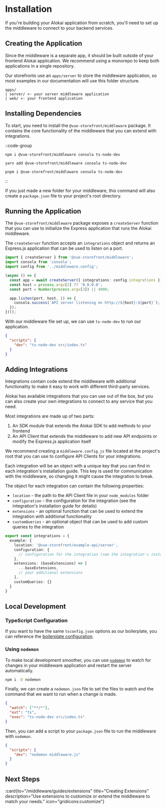 # Installation

If you're building your Alokai application from scratch, you'll need to set up the middleware to connect to your backend services. 

## Creating the Application

Since the middleware is a separate app, it should be built outside of your frontend Alokai application. We recommend using a monorepo to keep both applications in a single repository. 

Our storefronts use an `apps/server` to store the middleware application, so most examples in our documentation will use this folder structure.

```text
apps/
| server/ <- your server middleware application
| web/ <- your frontend application
```

## Installing Dependencies

To start, you need to install the `@vue-storefront/middleware` package. It contains the core functionality of the middleware that you can extend with integrations.

::code-group
```sh[npm]
npm i @vue-storefront/middleware consola ts-node-dev
```
```sh[yarn]
yarn add @vue-storefront/middleware consola ts-node-dev
```
```sh[pnpm]
pnpm i @vue-storefront/middleware consola ts-node-dev
```
::

If you just made a new folder for your middleware, this command will also create a `package.json` file to your project's root directory. 

## Running the Application

The `@vue-storefront/middleware` package exposes a `createServer` function that you can use to initialize the Express application that runs the Alokai middleware.

The `createServer` function accepts an `integrations` object and returns an Express.js application that can be used to listen on a port.


```ts [src/index.ts]
import { createServer } from '@vue-storefront/middleware';
import consola from 'consola';
import config from '../middleware.config';

(async () => {
  const app = await createServer({ integrations: config.integrations });
  const host = process.argv[2] ?? '0.0.0.0';
  const port = Number(process.argv[3]) || 4000;

  app.listen(port, host, () => {
    consola.success(`API server listening on http://${host}:${port}`);
  });
})();
```

With our middleware file set up, we can use `ts-node-dev` to run our application.

```json [package.json]
{
  "scripts": {
    "dev": "ts-node-dev src/index.ts"
  }
}
```



## Adding Integrations

Integrations contain code extend the middleware with additional functionality to make it easy to work with different third-party services. 

Alokai has available integrations that you can use out of the box, but you can also create your own integrations to connect to any service that you need.

Most integrations are made up of two parts:
1. An SDK module that extends the Alokai SDK to add methods to your frontend
2. An API Client that extends the middleware to add new API endpoints or modify the Express.js application itself

We recommend creating a `middleware.config.js` file located at the project's root that you can use to configure API Clients for your integrations. 

Each integration will be an object with a unique key that you can find in each integration's installation guide. This key is used for communication with the middleware, so changing it might cause the integration to break.

The object for each integration can contain the following properties:

- `location` - the path to the API Client file in your `node_modules` folder
- `configuration` - the configuration for the integration (see the integration's installation guide for details)
- `extensions` - an optional function that can be used to extend the integration with additional functionality
- `customQueries` - an optional object that can be used to add custom queries to the integration

```ts [middleware.config.ts]
export const integrations = {
  example: {
    location: '@vue-storefront/example-api/server',
    configuration: {
      // configuration for the integration (see the integration's installation guide for details)
    },
    extensions: (baseExtensions) => [
      ...baseExtensions,
      // your additional extensions
    ],
    customQueries: {}
  }
}
```

## Local Development

### TypeScript Configuration

If you want to have the same `tsconfig.json` options as our boilerplate, you can reference the [boilerplate configuration](https://github.com/vuestorefront/storefront-nuxt3-boilerplate/blob/develop/apps/server/tsconfig.json).

### Using `nodemon`

To make local development smoother, you can use [`nodemon`](https://www.npmjs.com/package/nodemon) to watch for changes in your middleware application and restart the server automatically. 

```sh
npm i -D nodemon
```

Finally, we can create a `nodemon.json` file to set the files to watch and the command that we want to run when a change is made.

```json [nodemon.json]
{
  "watch": ["**/*"],
  "ext": "ts",
  "exec": "ts-node-dev src/index.ts"
}

```

Then, you can add a script to your `package.json` file to run the middleware with `nodemon`.

```json
{
  "scripts": {
    "dev": "nodemon middleware.js"
  }
}
```

## Next Steps

:card{to="/middleware/guides/extensions" title="Creating Extensions" description="Use extensions to customize or extend the middleware to match your needs." icon="gridicons:customize"}

